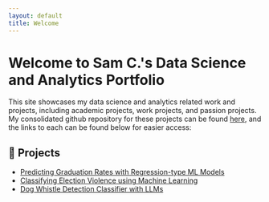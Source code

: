 ```yaml
---
layout: default
title: Welcome
---
```


# Welcome to Sam C.'s Data Science and Analytics Portfolio

This site showcases my data science and analytics related work and projects, including academic projects, work projects, and passion projects. My consolidated github repository for these projects can be found [here](https://github.com/samuelco1997/Portfolio), and the links to each can be found below for easier access:

## 🔬 Projects
- [Predicting Graduation Rates with Regression-type ML Models](https://github.com/samuelco1997/Portfolio/tree/main/Predicting%20Graduation%20Rates%20with%20Regression-type%20ML%20Models)
- [Classifying Election Violence using Machine Learning](https://github.com/samuelco1997/Portfolio/tree/main/Classifying%20Election%20Violence%20using%20ML%20in%20Python)
- [Dog Whistle Detection Classifier with LLMs](https://github.com/samuelco1997/Portfolio/tree/main/Dog%20Whistle%20Detection%20with%20LLM-Generated%20Word%20Embeddings)
  
